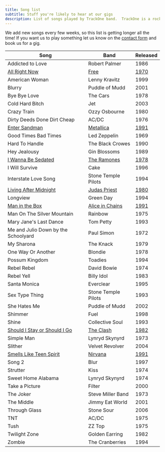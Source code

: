 ```yaml
---
title: Song list
subtitle: Stuff you're likely to hear at our gigs
description: List of songs played by TrackOne band.  TrackOne is a rock & roll cover band in Central Connecticut.
---
```


We add new songs every few weeks, so this list is getting longer all the time!
If you want us to play something let us know on the [contact form](/contact) and book us for a gig.


| Song                                 | Band                 | Released  |
|--------------------------------------|----------------------|-----------|
| Addicted to Love                     | Robert Palmer        | 1986      |
| [All Right Now][7]                   | [Free][7]            | [1970][7] |
| American Woman                       | Lenny Kravitz        | 1999      |
| Blurry                               | Puddle of Mudd       | 2001      |
| Bye Bye Love                         | The Cars             | 1978      |
| Cold Hard Bitch                      | Jet                  | 2003      |
| Crazy Train                          | Ozzy Osbourne        | 1980      |
| Dirty Deeds Done Dirt Cheap          | AC/DC                | 1976      |
| [Enter Sandman][2]                   | [Metallica][2]       | [1991][2] |
| Good Times Bad Times                 | Led Zeppelin         | 1969      |
| Hard To Handle                       | The Black Crowes     | 1990      |
| Hey Jealousy                         | Gin Blossoms         | 1989      |
| [I Wanna Be Sedated][6]              | [The Ramones][6]     | [1978][6] |
| I Will Survive                       | Cake                 | 1996      |
| Interstate Love Song                 | Stone Temple Pilots  | 1994      |
| [Living After Midnight][4]           | [Judas Priest][4]    | [1980][4] |
| Longview                             | Green Day            | 1994      |
| [Man in the Box][3]                  | [Alice in Chains][3] | [1991][3] |
| Man On The Silver Mountain           | Rainbow              | 1975      |
| Mary Jane's Last Dance               | Tom Petty            | 1993      |
| Me and Julio Down by the Schoolyard  | Paul Simon           | 1972      |
| My Sharona                           | The Knack            | 1979      |
| One Way Or Another                   | Blondie              | 1978      |
| Possum Kingdom                       | Toadies              | 1994      |
| Rebel Rebel                          | David Bowie          | 1974      |
| Rebel Yell                           | Billy Idol           | 1983      |
| Santa Monica                         | Everclear            | 1995      |
| Sex Type Thing                       | Stone Temple Pilots  | 1993      |
| She Hates Me                         | Puddle of Mudd       | 2002      |
| Shimmer                              | Fuel                 | 1998      |
| Shine                                | Collective Soul      | 1993      |
| [Should I Stay or Should I Go][5]    | [The Clash][5]       | [1982][5] |
| Simple Man                           | Lynryd Skynyrd       | 1973      |
| Slither                              | Velvet Revolver      | 2004      |
| [Smells Like Teen Spirit][1]         | [Nirvana][1]         | [1991][1] |
| Song 2                               | Blur                 | 1997      |
| Strutter                             | Kiss                 | 1974      |
| Sweet Home Alabama                   | Lynryd Skynyrd       | 1974      |
| Take a Picture                       | Filter               | 2000      |
| The Joker                            | Steve Miller Band    | 1973      |
| The Middle                           | Jimmy Eat World      | 2001      |
| Through Glass                        | Stone Sour           | 2006      |
| TNT                                  | AC/DC                | 1975      |
| Tush                                 | ZZ Top               | 1975      |
| Twilight Zone                        | Golden Earring       | 1982      |
| Zombie                               | The Cranberries      | 1994      |

[1]: /2023/10/27/teen-spirit-jerrys.html "Smells Like Teen Spirit performed by TrackOne"
[2]: /2023/10/05/enter-sandman-jerrys.html "Enter Sandman performed by TrackOne"
[3]: /2023/10/01/man-in-the-box-jerrys.html "Man in the Box performed by TrackOne"
[4]: https://youtu.be/VSPkKpqZAs4?si=8dF3vf704kGDKwZJ&t=0 "Living After Midnight performed by TrackOne"
[5]: https://youtu.be/VSPkKpqZAs4?si=8dF3vf704kGDKwZJ&t=102 "Should I Stay or Should I Go performed by TrackOne"
[6]: https://youtu.be/VSPkKpqZAs4?si=YfNSUYFS94M5sg9h&t=143 "I Wanna Be Sedated performed by TrackOne"
[7]: https://www.instagram.com/reel/Cy9ifSLBXpt/?utm_source=ig_web_copy_link&igshid=MzRlODBiNWFlZA== "All Right Now performed by TrackOne"
